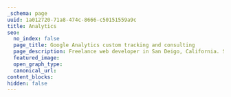 ```yaml
---
_schema: page
uuid: 1a012720-71a8-474c-8666-c50151559a9c
title: Analytics
seo:
  no_index: false
  page_title: Google Analytics custom tracking and consulting
  page_description: Freelance web developer in San Deigo, California. Services include custom tracking plan strategy and development, e-commerce tracking, and website audit and consulting.
  featured_image:
  open_graph_type:
  canonical_url:
content_blocks:
hidden: false
---
```


